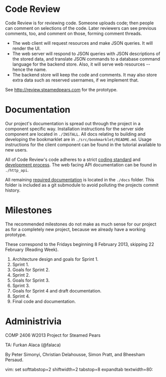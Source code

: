 # Code Review

Code Review is for reviewing code.
Someone uploads code; then people can comment on selections of the code.
Later reviewers can see previous comments, too, and comment on those, forming
comment threads.

* The web client will request resources and make JSON queries. It will render
the UI.
* The web server will respond to JSON queries with JSON descriptions of the
stored data, and translate JSON commands to a database command language for the
backend store. Also, it will serve web resources -- hence the name.
* The backend store will keep the code and comments. It may also store extra
data such as reserved usernames, if we implement that.

See http://review.steamedpears.com for the prototype.

# Documentation

Our project's documentation is spread out through the project in a component
specific way. Installation instructions for the server side component are
located in `./INSTALL`. All docs relating to building and developing the
bookmarklet are in `./src/bookmarklet/README.md`. Usage instructions for the
client component can be found in the tutorial available to new users.

All of Code Review's code adheres to a strict [coding
standard](https://github.com/CarletonU-COMP2406-W2013/Steamed-Pears/wiki/Coding-Standards) and
[development process](https://github.com/CarletonU-COMP2406-W2013/Steamed-Pears/wiki/Process). 
The web facing API documentation can be found in `./http_api`.

All remaining [required documentation](http://homeostasis.scs.carleton.ca/wiki/index.php/WebFund_2013W_Final_Project)
is located in the `./docs` folder. This folder is included as a git submodule to
avoid polluting the projects commit history.

# Milestones

The recommended milestones do not make as much sense for our project as for a
completely new project, because we already have a working prototype.

These correspond to the Fridays beginning 8 February 2013, skipping 22
February (Reading Week).

1. Architecture design and goals for Sprint 1.
2. Sprint 1.
3. Goals for Sprint 2.
4. Sprint 2.
5. Goals for Sprint 3.
6. Sprint 3.
7. Goals for Sprint 4 and draft documentation.
8. Sprint 4.
9. Final code and documentation.


# Administrivia

COMP 2406 W2013 Project for Steamed Pears

TA: Furkan Alaca (@falaca)

By Peter Simonyi, Christian Delahousse, Simon Pratt, and Bheesham Persaud.

vim: set softtabstop=2 shiftwidth=2 tabstop=8 expandtab textwidth=80:

